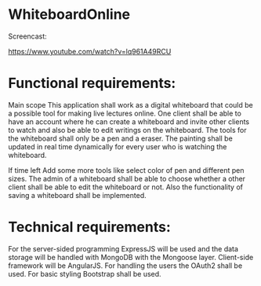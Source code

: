 WhiteboardOnline
=====


Screencast: 

https://www.youtube.com/watch?v=lq961A49RCU

Functional requirements:
==
Main scope
This application shall work as a digital whiteboard that could be a possible tool for making live lectures online. One client shall be able to have an account where he can create a whiteboard and invite other clients to watch and also be able to edit writings on the whiteboard. The tools for the whiteboard shall only be a pen and a eraser. The painting shall be updated in real time dynamically for every user who is watching the whiteboard.

If time left
Add some more tools like select color of pen and different pen sizes. The admin of a whiteboard shall be able to choose whether a other client shall be able to edit the whiteboard or not. Also the functionality of saving a whiteboard shall be implemented.



Technical requirements:
====
For the server-sided programming ExpressJS will be used and the data storage will be handled with MongoDB with the Mongoose layer. Client-side framework will be AngularJS. For handling the users the OAuth2 shall be used. For basic styling Bootstrap shall be used.